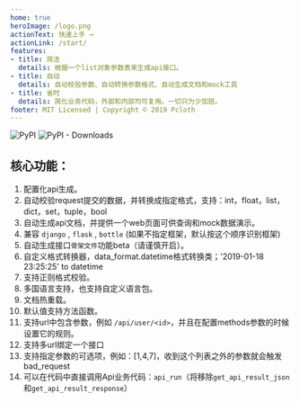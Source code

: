 ```yaml
---
home: true
heroImage: /logo.png
actionText: 快速上手 →
actionLink: /start/
features:
- title: 简洁
  details: 根据一个list对象参数表来生成api接口。
- title: 自动
  details: 自动校验参数、自动转换参数格式、自动生成文档和mock工具
- title: 省时
  details: 简化业务代码，外部和内部均可复用。一切只为少加班。
footer: MIT Licensed | Copyright © 2019 Pcloth
---
```


![PyPI](https://img.shields.io/pypi/v/api-shop?logo=api-shop) ![PyPI - Downloads](https://img.shields.io/pypi/dm/api-shop)

## **核心功能：**
1. 配置化api生成。
2. 自动校验request提交的数据，并转换成指定格式，支持：int，float，list，dict，set，tuple，bool
3. 自动生成api文档，并提供一个web页面可供查询和mock数据演示。
4. 兼容 `django` , `flask` , `bottle` (如果不指定框架，默认按这个顺序识别框架)
5. 自动生成接口`骨架文件`功能beta（请谨慎开启）。
6. 自定义格式转换器，data_format.datetime格式转换类；'2019-01-18 23:25:25' to datetime
7. 支持正则格式校验。
8. 多国语言支持，也支持自定义语言包。
9. 文档热重载。
10. 默认值支持方法函数。
11. 支持url中包含参数，例如 `/api/user/<id>`，并且在配置methods参数的时候设置它的规则。
12. 支持多url绑定一个接口
13. 支持指定参数的可选项，例如：[1,4,7]，收到这个列表之外的参数就会触发bad_request
14. 可以在代码中直接调用Api业务代码：`api_run`（将移除`get_api_result_json`和`get_api_result_response`）
